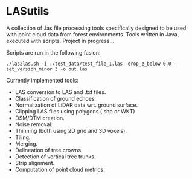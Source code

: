 # LASutils


A collection of .las file processing tools specifically designed to be used with point cloud data from forest environments. Tools written in Java, executed with scripts. Project in progress...

Scripts are run in the following fasion:

    ./las2las.sh -i ./test_data/test_file_1.las -drop_z_below 0.0 -set_version_minor 3 -o out.las
Currently implemented tools:

  * LAS conversion to LAS and .txt files.
  * Classification of ground echoes.
  * Normalization of LiDAR data wrt. ground surface.
  * Clipping LAS files using polygons (.shp or WKT)
  * DSM/DTM creation.
  * Noise removal.
  * Thinning (both using 2D grid and 3D voxels).
  * Tiling.
  * Merging.
  * Delineation of tree crowns.
  * Detection of vertical tree trunks.
  * Strip alignment.
  * Computation of point cloud metrics.

